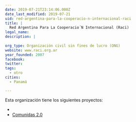 ```yaml
---
date: 2019-07-21T23:14:06.000Z
date_last_modified: 2019-07-21
uid: red-argentina-para-la-cooperacio-n-internacional-raci
title: |
  Red Argentina Para La Cooperacio´N Internacional (Raci)
legal_name: 
description: |
  
org_type: Organización civil sin fines de lucro (ONG)
website: www.raci.org.ar
year_founded: 2007
facebook: 
twitter: 
tags:
  - otro
cities: 
  - Panamá

---
```


Esta organización tiene los siguientes proyectos:

- [](/proyectos/comunidas-2-0)
- [Comunidas 2.0](/proyectos/comunidas-2-0)
